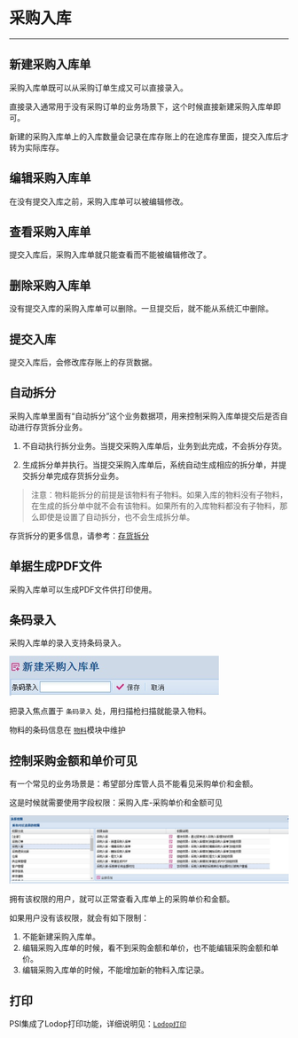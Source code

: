 # 采购入库

---

## 新建采购入库单

采购入库单既可以从采购订单生成又可以直接录入。

直接录入通常用于没有采购订单的业务场景下，这个时候直接新建采购入库单即可。

新建的采购入库单上的入库数量会记录在库存账上的在途库存里面，提交入库后才转为实际库存。

## 编辑采购入库单

在没有提交入库之前，采购入库单可以被编辑修改。

## 查看采购入库单

提交入库后，采购入库单就只能查看而不能被编辑修改了。

## 删除采购入库单

没有提交入库的采购入库单可以删除。一旦提交后，就不能从系统汇中删除。

## 提交入库

提交入库后，会修改库存账上的存货数据。

## 自动拆分
采购入库单里面有“自动拆分”这个业务数据项，用来控制采购入库单提交后是否自动进行存货拆分业务。
1. 不自动执行拆分业务。当提交采购入库单后，业务到此完成，不会拆分存货。

2. 生成拆分单并执行。当提交采购入库单后，系统自动生成相应的拆分单，并提交拆分单完成存货拆分业务。

> 注意：物料能拆分的前提是该物料有子物料。如果入库的物料没有子物料，在生成的拆分单中就不会有该物料。如果所有的入库物料都没有子物料，那么即使是设置了自动拆分，也不会生成拆分单。

存货拆分的更多信息，请参考：[存货拆分](60-01.md)

## 单据生成PDF文件

采购入库单可以生成PDF文件供打印使用。

## 条码录入

采购入库单的录入支持条码录入。

![](../assets/20-02-01.jpg)

把录入焦点置于 `条码录入` 处，用扫描枪扫描就能录入物料。

物料的条码信息在 [`物料`](02-04.md)模块中维护

## 控制采购金额和单价可见

有一个常见的业务场景是：希望部分库管人员不能看见采购单价和金额。

这是时候就需要使用字段权限：采购入库-采购单价和金额可见

![](../assets/20-02-02.jpg)

拥有该权限的用户，就可以正常查看入库单上的采购单价和金额。

如果用户没有该权限，就会有如下限制：
1. 不能新建采购入库单。
2. 编辑采购入库单的时候，看不到采购金额和单价，也不能编辑采购金额和单价。
3. 编辑采购入库单的时候，不能增加新的物料入库记录。

## 打印

PSI集成了Lodop打印功能，详细说明见：[`Lodop打印`](07.md)
